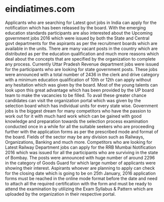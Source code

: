 # eindiatimes.com
Applicants who are searching for Latest govt jobs in India can apply for the notification which has been released by the board. With the emerging education standards participants are also interested about the Upcoming government jobs 2016 which were issued by both the State and Central govt departments for the aspirants as per the recruitment boards which are available in the units. There are many vacant posts in the country which are distributed as per the education qualification and much more reasons which deal about the concepts that are specified by the organization to complete any process. Currently Uttar Pradesh Revenue department jobs were issued for the participants who are looking for state government posts. These jobs were announced with a total number of 2436 in the clerk and drive category with a minimum education qualification of 10th or 12th can apply without any hesitation which was given by the board. Most of the young talents can look upon this great advantage which has been provided by the UP board team to make the vacancies to be filled. To avail these greater chance candidates can visit the organization portal which was given by the selection board which has individual units for every state wise. Government jobs is the biggest dream for many competitors who have the passion to work out for it with much hard work which can be gained with good knowledge and preparation towards the selection process examination conducted once in a while for all the suitable seekers who are proceeding further with the application forms as per the prescribed mode and format of the board. Fields of the sector may be any division such as Railways, Organizations, Banking and much more. Competitors who are looking for Latest Railway Department jobs can apply for the RRB Mumbai Notification 2016 which was issued for all the participants who are surviving in the state of Bombay. The posts were announced with huge number of around 2296 in the category of Goods Guard for which large number of applicants were showing their interest. Aspirants whoever are planning to apply can check for the closing date which is going to be on 25th January, 2016 application forms must be reached in the online mode format before the date and need to attach all the required certification with the form and must be ready to attend the examination by utilizing the Exam Syllabus &amp; Pattern which are uploaded by the organization in their respective portal.
